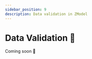 ```yaml
---
sidebar_position: 9
description: Data validation in ZModel
---
```


# Data Validation 🚧

Coming soon 🚧

